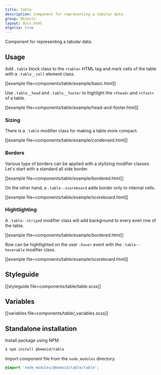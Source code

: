 ```yaml
---
title: Table
description: Component for representing a tabular data.
group: Objects
layout: docs.html
algolia: true
---
```


Component for representing a tabular data.

## Usage

Add `.table` block class to the `<table>` HTML tag and mark cells of the table with a `.table__cell` element class.

[[example file=components/table/example/basic.html]]

Use `.table__head` and `.table__footer` to highlight the `<thead>` and `<tfoot>` of a table.

[[example file=components/table/example/head-and-footer.html]]

### Sizing

There is a `.table` modifier class for making a table more compact.

[[example file=components/table/example/condensed.html]]

### Borders

Various type of borders can be applied with a stylizing modifier classes. Let's start with a standard all side border.

[[example file=components/table/example/bordered.html]]

On the other hand, a `.table--scoreboard` adds border only to internal cells.

[[example file=components/table/example/scoreboard.html]]

### Hightlighting

A `.table--striped` modifier class will add background to every even row of the table.

[[example file=components/table/example/bordered.html]]

Row can be hightlighted on the user `:hover` event with the `.table--hoverable` modifier class.

[[example file=components/table/example/scoreboard.html]]

## Styleguide

[[styleguide file=components/table/table.scss]]

## Variables

[[variables file=components/table/_variables.scss]]

## Standalone installation

Install package using NPM.

```bash
$ npm install @bemoid/table
```

Import component file from the `node_modules` directory.

```scss
@import 'node_modules/@bemoid/table/table';
```
